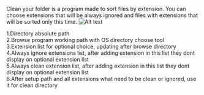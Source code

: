 Clean your folder is a program made to sort files by extension.
You can choose extensions that will be always ignored and files with extensions that will be sorted only this time.
![Alt text](https://cdn.discordapp.com/attachments/563716070922256394/700186166242181150/illustration.png "User guide")

1.Directory absolute path <br />
2.Browse program working path with OS directory choose tool <br />
3.Extension list for optional choice, updating after browse directory <br />
4.Always ignore extensions list, after adding extension in this list they dont display on optional extension list <br />
5.Always clean extension list, after adding extension in this list they dont display on optional extension list <br />
6.After setup path and all extensions what need to be clean or ignored, use it for clean directory
